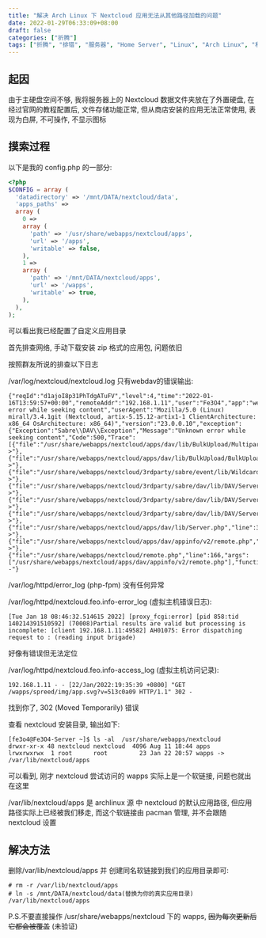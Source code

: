 ```yaml
---
title: "解决 Arch Linux 下 Nextcloud 应用无法从其他路径加载的问题"
date: 2022-01-29T06:33:09+08:00
draft: false
categories: ["折腾"]
tags: ["折腾", "排错", "服务器", "Home Server", "Linux", "Arch Linux", "私有云", "Nextcloud"]
---
```


## 起因
由于主硬盘空间不够, 我将服务器上的 Nextcloud 数据文件夹放在了外置硬盘, 在经过官网的教程配置后, 文件存储功能正常, 但从商店安装的应用无法正常使用, 表现为白屏, 不可操作, 不显示图标


## 摸索过程
以下是我的 config.php 的一部分:
```php
<?php
$CONFIG = array (
  'datadirectory' => '/mnt/DATA/nextcloud/data',
  'apps_paths' =>
  array (
    0 =>
    array (
      'path' => '/usr/share/webapps/nextcloud/apps',
      'url' => '/apps',
      'writable' => false,
    ),
    1 =>
    array (
      'path' => '/mnt/DATA/nextcloud/apps',
      'url' => '/wapps',
      'writable' => true,
    ),
  ),
);
```

可以看出我已经配置了自定义应用目录

首先排查网络, 手动下载安装 zip 格式的应用包, 问题依旧

按照群友所说的排查以下日志

/var/log/nextcloud/nextcloud.log 只有webdav的错误输出:
```
{"reqId":"d1ajoI8p31PhTdgATuFV","level":4,"time":"2022-01-16T13:59:57+00:00","remoteAddr":"192.168.1.11","user":"Fe3O4","app":"webdav","method":"POST","url":"/remote.php/dav/bulk","message":"Unknown error while seeking content","userAgent":"Mozilla/5.0 (Linux) mirall/3.4.1git (Nextcloud, artix-5.15.12-artix1-1 ClientArchitecture: x86_64 OsArchitecture: x86_64)","version":"23.0.0.10","exception":{"Exception":"Sabre\\DAV\\Exception","Message":"Unknown error while seeking content","Code":500,"Trace":[{"file":"/usr/share/webapps/nextcloud/apps/dav/lib/BulkUpload/MultipartRequestParser.php","line":129,"function":"isAt","class":"OCA\\DAV\\BulkUpload\\MultipartRequestParser","type":"->"},{"file":"/usr/share/webapps/nextcloud/apps/dav/lib/BulkUpload/BulkUploadPlugin.php","line":69,"function":"isAtLastBoundary","class":"OCA\\DAV\\BulkUpload\\MultipartRequestParser","type":"->"},{"file":"/usr/share/webapps/nextcloud/3rdparty/sabre/event/lib/WildcardEmitterTrait.php","line":89,"function":"httpPost","class":"OCA\\DAV\\BulkUpload\\BulkUploadPlugin","type":"->"},{"file":"/usr/share/webapps/nextcloud/3rdparty/sabre/dav/lib/DAV/Server.php","line":472,"function":"emit","class":"Sabre\\DAV\\Server","type":"->"},{"file":"/usr/share/webapps/nextcloud/3rdparty/sabre/dav/lib/DAV/Server.php","line":253,"function":"invokeMethod","class":"Sabre\\DAV\\Server","type":"->"},{"file":"/usr/share/webapps/nextcloud/3rdparty/sabre/dav/lib/DAV/Server.php","line":321,"function":"start","class":"Sabre\\DAV\\Server","type":"->"},{"file":"/usr/share/webapps/nextcloud/apps/dav/lib/Server.php","line":339,"function":"exec","class":"Sabre\\DAV\\Server","type":"->"},{"file":"/usr/share/webapps/nextcloud/apps/dav/appinfo/v2/remote.php","line":35,"function":"exec","class":"OCA\\DAV\\Server","type":"->"},{"file":"/usr/share/webapps/nextcloud/remote.php","line":166,"args":["/usr/share/webapps/nextcloud/apps/dav/appinfo/v2/remote.php"],"function":"require_once"}],"File":"/usr/share/webapps/nextcloud/apps/dav/lib/BulkUpload/MultipartRequestParser.php","Line":111,"CustomMessage":"--"}
```

/var/log/httpd/error_log (php-fpm) 没有任何异常

/var/log/httpd/nextcloud.feo.info-error_log (虚拟主机错误日志):
```log
[Tue Jan 18 08:46:32.514615 2022] [proxy_fcgi:error] [pid 858:tid 140214391510592] (70008)Partial results are valid but processing is incomplete: [client 192.168.1.11:49582] AH01075: Error dispatching request to : (reading input brigade)
```
好像有错误但无法定位

/var/log/httpd/nextcloud.feo.info-access_log (虚拟主机访问记录):
```log
192.168.1.11 - - [22/Jan/2022:19:35:39 +0800] "GET /wapps/spreed/img/app.svg?v=513c0a09 HTTP/1.1" 302 -
```
找到你了, 302 (Moved Temporarily) 错误

查看 nextcloud 安装目录, 输出如下:
```shell
[fe3o4@Fe3O4-Server ~]$ ls -al  /usr/share/webapps/nextcloud
drwxr-xr-x 48 nextcloud nextcloud  4096 Aug 11 18:44 apps
lrwxrwxrwx  1 root      root         23 Jan 22 20:57 wapps -> /var/lib/nextcloud/apps
```
可以看到, 刚才 nextcloud 尝试访问的 wapps 实际上是一个软链接, 问题也就出在这里

/var/lib/nextcloud/apps 是 archlinux 源 中 nextcloud 的默认应用路径, 但应用路径实际上已经被我们移走, 而这个软链接由 pacman 管理, 并不会跟随 nextcloud 设置


## 解决方法
删除/var/lib/nextcloud/apps 并 创建同名软链接到我们的应用目录即可:
```shell
# rm -r /var/lib/nextcloud/apps
# ln -s /mnt/DATA/nextcloud/data(替换为你的真实应用目录) /var/lib/nextcloud/apps
```
P.S.不要直接操作 /usr/share/webapps/nextcloud 下的 wapps, ~~因为每次更新后它都会被覆盖~~ (未验证)

